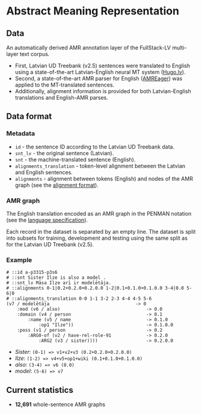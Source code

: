 # Abstract Meaning Representation

## Data

An automatically derived AMR annotation layer of the FullStack-LV multi-layer text corpus.

* First, Latvian UD Treebank (v2.5) sentences were translated to English using a state-of-the-art Latvian-English neural MT system ([Hugo.lv](https://hugo.lv/en)).
* Second, a state-of-the-art AMR parser for English ([AMREager](http://cohort.inf.ed.ac.uk/amreager.html)) was applied to the MT-translated sentences.
* Additionally, alignment information is provided for both Latvian-English translations and English-AMR parses.

## Data format

### Metadata

- `id` - the sentence ID according to the Latvian UD Treebank data.
- `snt_lv` - the original sentence (Latvian).
- `snt` - the machine-translated sentence (English).
- `alignments_translation` - token-level alignment between the Latvian and English sentences.
- `alignments` - alignment between tokens (English) and nodes of the AMR graph (see the [alignment format](https://github.com/lil-lab/amr/blob/07b581e7d160fa2625eeefa86ae5e9fe5c589be2/utils/jamr/docs/Alignment_Format.md)).


### AMR graph

The English translation encoded as an AMR graph in the PENMAN notation (see the [language specification](https://amr.isi.edu/language.html)).

Each record in the dataset is separated by an empty line. The dataset is split into subsets for training, development and testing using the same split as for the Latvian UD Treebank (v2.5).

### Example

```
# ::id a-p3315-p3s6
# ::snt Sister Ilze is also a model .
# ::snt_lv Māsa Ilze arī ir modelētāja.
# ::alignments 0-1|0.2+0.2.0+0.2.0.0 1-2|0.1+0.1.0+0.1.0.0 3-4|0.0 5-6|0
# ::alignments_translation 0-0 1-1 3-2 2-3 4-4 4-5 5-6
(v7 / modelētāja                           		-> 0
    :mod (v6 / also)                        		-> 0.0
    :domain (v4 / person                    		-> 0.1
        :name (v5 / name                    		-> 0.1.0
            :op1 "Ilze"))                    		-> 0.1.0.0
    :poss (v1 / person                      		-> 0.2
        :ARG0-of (v2 / have-rel-role-91     		-> 0.2.0
            :ARG2 (v3 / sister))))          		-> 0.2.0.0
```

- _Sister_: `(0-1) => v1+v2+v3 (0.2+0.2.0+0.2.0.0)`
- _Ilze_: `(1-2) => v4+v5+op1+wiki (0.1+0.1.0+0.1.0.0)`
- _also_: `(3-4) => v6 (0.0)`
- _model_: `(5-6) => v7`

## Current statistics

* __12,691__ whole-sentence AMR graphs
